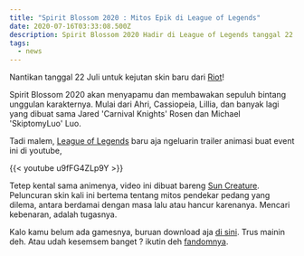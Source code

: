 ```yaml
---
title: "Spirit Blossom 2020 : Mitos Epik di League of Legends"
date: 2020-07-16T03:33:08.500Z
description: Spirit Blossom 2020 Hadir di League of Legends tanggal 22 Juli 2020
tags:
  - news
---
```

Nantikan tanggal 22 Juli untuk kejutan skin baru dari [Riot](https://www.riotgames.com/)!

Spirit Blossom 2020 akan menyapamu dan membawakan sepuluh bintang unggulan karakternya. Mulai dari Ahri, Cassiopeia, Lillia, dan banyak lagi yang dibuat sama Jared 'Carnival Knights' Rosen dan Michael 'SkiptomyLuo' Luo.

Tadi malem, [League of Legends](http://leagueoflegends.com/) baru aja ngeluarin trailer animasi buat event ini di youtube,

{{< youtube u9fFG4ZLp9Y >}}

Tetep kental sama animenya, video ini dibuat bareng [Sun Creature](https://suncreature.com/). Peluncuran skin kali ini bertema tentang mitos pendekar pedang yang dilema, antara berdamai dengan masa lalu atau hancur karenanya. Mencari kebenaran, adalah tugasnya.

Kalo kamu belum ada gamesnya, buruan download aja [di sini](https://signup.na.leagueoflegends.com/en/signup/redownload?page_referrer=index). Trus mainin deh. Atau udah kesemsem banget ? ikutin deh [fandomnya](https://leagueoflegends.fandom.com/wiki/Spirit_Blossom).